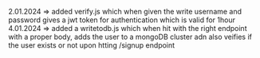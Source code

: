 2.01.2024 => added verify.js which when given the write username and password gives a jwt token for authentication which is valid for 1hour
4.01.2024 => added a writetodb.js which when hit with the right endpoint with a proper body, adds the user to a mongoDB cluster adn also veifies if the user exists or not upon htting /signup endpoint
